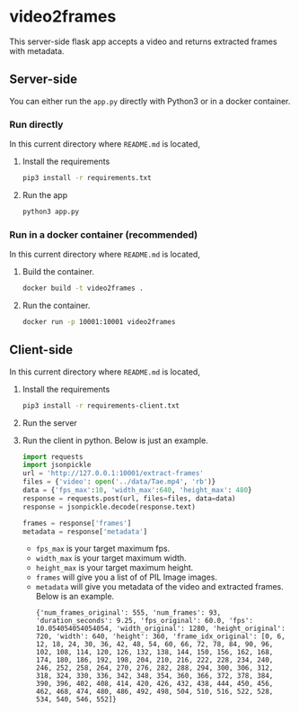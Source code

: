 # video2frames

This server-side flask app accepts a video and returns extracted frames with metadata.

## Server-side

You can either run the `app.py` directly with Python3 or in a docker container.

### Run directly

In this current directory where `README.md` is located,

1. Install the requirements
    ```bash
    pip3 install -r requirements.txt
    ```

1. Run the app
    ```bash
    python3 app.py
    ```

### Run in a docker container (recommended)

In this current directory where `README.md` is located,

1. Build the container.
    ```bash
    docker build -t video2frames .
    ```
1. Run the container.
    ```bash
    docker run -p 10001:10001 video2frames 
    ```

## Client-side

In this current directory where `README.md` is located,


1. Install the requirements
    ```bash
    pip3 install -r requirements-client.txt
    ```
1. Run the server 

1. Run the client in python. Below is just an example.
    ```python
    import requests
    import jsonpickle
    url = 'http://127.0.0.1:10001/extract-frames'
    files = {'video': open('../data/Tae.mp4', 'rb')}
    data = {'fps_max':10, 'width_max':640, 'height_max': 480}
    response = requests.post(url, files=files, data=data)
    response = jsonpickle.decode(response.text)

    frames = response['frames']
    metadata = response['metadata']
    ```

   - `fps_max` is your target maximum fps.
   - `width_max` is your target maximum width.
   - `height_max` is your target maximum height.
   - `frames` will give you a list of of PIL Image images.
   - `metadata` will give you metadata of the video and extracted frames. Below is an example.
        ```
        {'num_frames_original': 555, 'num_frames': 93, 'duration_seconds': 9.25, 'fps_original': 60.0, 'fps': 10.054054054054054, 'width_original': 1280, 'height_original': 720, 'width': 640, 'height': 360, 'frame_idx_original': [0, 6, 12, 18, 24, 30, 36, 42, 48, 54, 60, 66, 72, 78, 84, 90, 96, 102, 108, 114, 120, 126, 132, 138, 144, 150, 156, 162, 168, 174, 180, 186, 192, 198, 204, 210, 216, 222, 228, 234, 240, 246, 252, 258, 264, 270, 276, 282, 288, 294, 300, 306, 312, 318, 324, 330, 336, 342, 348, 354, 360, 366, 372, 378, 384, 390, 396, 402, 408, 414, 420, 426, 432, 438, 444, 450, 456, 462, 468, 474, 480, 486, 492, 498, 504, 510, 516, 522, 528, 534, 540, 546, 552]}
        ```
